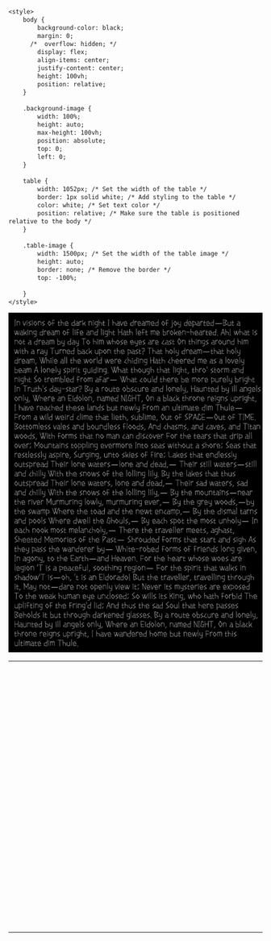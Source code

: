 <!DOCTYPE html>
<html lang="en">
<head>
    <meta charset="UTF-8">
    <meta name="viewport" content="width=device-width, initial-scale=1.0">
    <title>Sleeping Mind</title>

    <style>
        body {
            background-color: black;
            margin: 0;
          /*  overflow: hidden; */
            display: flex;
            align-items: center;
            justify-content: center;
            height: 100vh;
            position: relative;
        }

        .background-image {
            width: 100%;
            height: auto;
            max-height: 100vh;
            position: absolute;
            top: 0;
            left: 0;
        }

        table {
            width: 1052px; /* Set the width of the table */
            border: 1px solid white; /* Add styling to the table */
            color: white; /* Set text color */
            position: relative; /* Make sure the table is positioned relative to the body */
        }

        .table-image {
            width: 1500px; /* Set the width of the table image */
            height: auto;
            border: none; /* Remove the border */
			top: -100%;

        }
    </style>
</head>

<body>
    <img src="Screenshot 2023-12-12 at 10.31.18 PM.png" class="background-image" alt=""/>
    <table>
      <tbody>
            <tr>
                <td width="51">&nbsp;</td>
                <td width="51">&nbsp;</td>
                <td width="154">&nbsp;</td>
                <td width="776">&nbsp;</td>
            </tr>
            <tr>
                <td>&nbsp;</td>
                <td>&nbsp;</td>
                <td>&nbsp;</td>
                <td>&nbsp;</td>
            </tr>
            <tr>
                <td height="286">&nbsp;</td>
                <td>&nbsp;</td>
                <td>&nbsp;</td>
                <td>&nbsp;</td>
            </tr>
            <tr>
                <td height="196">&nbsp;</td>
                <td>&nbsp;</td>
                <td>&nbsp;</td>
              <td><img src="sheep.GIF" style = "" class="table-image" alt=""/></td>
        </tr>
  </tbody>
</table>
</body>
</html>
